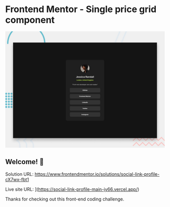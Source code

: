 # Frontend Mentor - Single price grid component

![Design preview for the Single price grid component coding challenge](./design/desktop-preview.jpg)

## Welcome! 👋

Solution URL: https://www.frontendmentor.io/solutions/social-link-profile-cX7wx-fbt1


Live site URL: ](https://social-link-profile-main-jy66.vercel.app/)

Thanks for checking out this front-end coding challenge.
